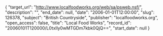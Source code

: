 {
  "target_url": "http://www.localfoodworks.org/web/sa/psweb.nsf/", 
  "description": "", 
  "end_date": null, 
  "date": "2006-01-01T12:00:00", 
  "slug": 126378, 
  "subject": "British Countryside", 
  "publisher": "localfoodworks.org", 
  "open_access": false, 
  "title": "Local Food Works", 
  "record_id": "20060101T120000/L0txlIy0wMTGDm7kbk0QjQ==", 
  "start_date": null
}

